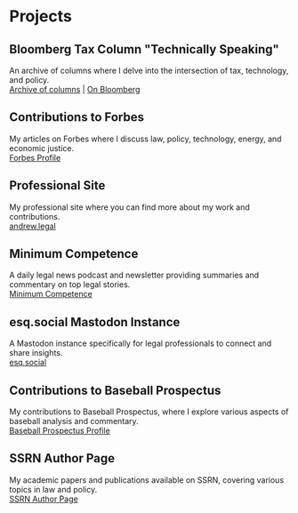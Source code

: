 # Projects

## Bloomberg Tax Column "Technically Speaking"
An archive of columns where I delve into the intersection of tax, technology, and policy.  
[Archive of columns](https://andrew.legal/columns) | [On Bloomberg](https://news.bloombergtax.com/tax-insights-and-commentary/search?query=%22andrew%20leahey%22%0A)

## Contributions to Forbes
My articles on Forbes where I discuss law, policy, technology, energy, and economic justice.  
[Forbes Profile](http://forbes.com/sites/andrewleahey)

## Professional Site
My professional site where you can find more about my work and contributions.  
[andrew.legal](https://andrew.legal)

## Minimum Competence
A daily legal news podcast and newsletter providing summaries and commentary on top legal stories.  
[Minimum Competence](https://minimumcomp.com)

## esq.social Mastodon Instance
A Mastodon instance specifically for legal professionals to connect and share insights.  
[esq.social](https://esq.social)

## Contributions to Baseball Prospectus
My contributions to Baseball Prospectus, where I explore various aspects of baseball analysis and commentary.  
[Baseball Prospectus Profile](https://www.baseballprospectus.com/author/andrew-leahey/)

## SSRN Author Page
My academic papers and publications available on SSRN, covering various topics in law and policy.  
[SSRN Author Page](https://papers.ssrn.com/sol3/cf_dev/AbsByAuth.cfm?per_id=2399354)
